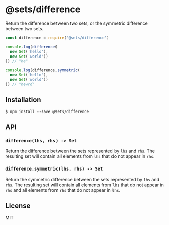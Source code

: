 # @sets/difference

Return the difference between two sets, or the symmetric difference between two
sets.

```javascript
const difference = require('@sets/difference')

console.log(difference(
  new Set('hello'),
  new Set('world'))
)) // "he"

console.log(difference.symmetric(
  new Set('hello'),
  new Set('world'))
)) // "hewrd"
```

## Installation

```
$ npm install --save @sets/difference
```

## API

### `difference(lhs, rhs) -> Set`

Return the difference between the sets represented by `lhs` and `rhs`. The
resulting set will contain all elements from `lhs` that do not appear in `rhs`.

### `difference.symmetric(lhs, rhs) -> Set`

Return the symmetric difference between the sets represented by `lhs` and `rhs`. The
resulting set will contain all elements from `lhs` that do not appear in `rhs` and
all elements from `rhs` that do not appear in `lhs`.

## License

MIT
